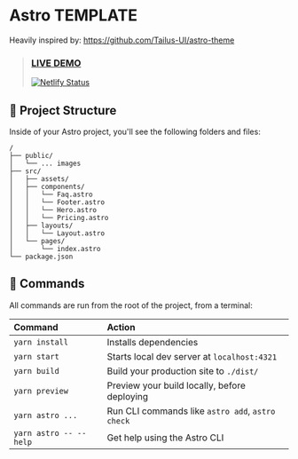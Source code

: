 # Astro TEMPLATE

Heavily inspired by: https://github.com/Tailus-UI/astro-theme

> ### [LIVE DEMO](https://cru-template-site2.netlify.app/)
> [![Netlify Status](https://api.netlify.com/api/v1/badges/3f0743b2-3619-4754-bfdf-94ee4e894c6a/deploy-status)](https://app.netlify.com/sites/cru-template-site2/deploys)

## 🚀 Project Structure

Inside of your Astro project, you'll see the following folders and files:

```
/
├── public/
│   └── ... images
├── src/
│   ├── assets/
│   ├── components/
│   │   └── Faq.astro
│   │   └── Footer.astro
│   │   └── Hero.astro
│   │   └── Pricing.astro
│   ├── layouts/
│   │   └── Layout.astro
│   └── pages/
│       └── index.astro
└── package.json
```



## 🧞 Commands

All commands are run from the root of the project, from a terminal:

| Command                   | Action                                           |
| :------------------------ | :----------------------------------------------- |
| `yarn install`            | Installs dependencies                            |
| `yarn start`              | Starts local dev server at `localhost:4321`      |
| `yarn build`              | Build your production site to `./dist/`          |
| `yarn preview`            | Preview your build locally, before deploying     |
| `yarn astro ...`          | Run CLI commands like `astro add`, `astro check` |
| `yarn astro -- --help`    | Get help using the Astro CLI                     |

